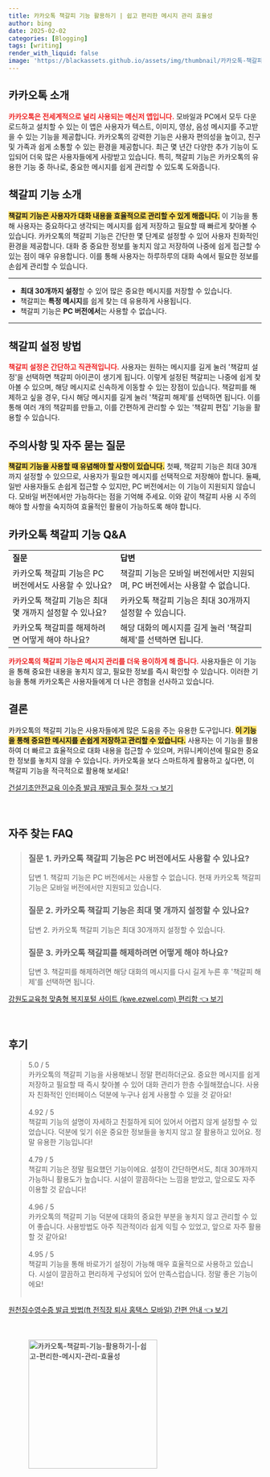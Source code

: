 ```yaml
---
title: 카카오톡 책갈피 기능 활용하기 | 쉽고 편리한 메시지 관리 효율성
author: bing
date: 2025-02-02
categories: [Blogging]
tags: [writing]
render_with_liquid: false
image: 'https://blackassets.github.io/assets/img/thumbnail/카카오톡-책갈피-기능-활용하기-|-쉽고-편리한-메시지-관리-효율성.webp'
---
```



<h2 id='카카오톡_소개'>카카오톡 소개</h2>

<p><b><span style="color: #ee2323;">카카오톡은 전세계적으로 널리 사용되는 메신저 앱입니다.</span></b> 모바일과 PC에서 모두 다운로드하고 설치할 수 있는 이 앱은 사용자가 텍스트, 이미지, 영상, 음성 메시지를 주고받을 수 있는 기능을 제공합니다. 카카오톡의 강력한 기능은 사용자 편의성을 높이고, 친구 및 가족과 쉽게 소통할 수 있는 환경을 제공합니다. 최근 몇 년간 다양한 추가 기능이 도입되어 더욱 많은 사용자들에게 사랑받고 있습니다. 특히, 책갈피 기능은 카카오톡의 유용한 기능 중 하나로, 중요한 메시지를 쉽게 관리할 수 있도록 도와줍니다.</p>

<h2 id='책갈피_기능소개'>책갈피 기능 소개</h2>

<p><b><span style="background-color: #ffe066;">책갈피 기능은 사용자가 대화 내용을 효율적으로 관리할 수 있게 해줍니다.</span></b> 이 기능을 통해 사용자는 중요하다고 생각되는 메시지를 쉽게 저장하고 필요할 때 빠르게 찾아볼 수 있습니다. 카카오톡의 책갈피 기능은 간단한 몇 단계로 설정할 수 있어 사용자 친화적인 환경을 제공합니다. 대화 중 중요한 정보를 놓치지 않고 저장하여 나중에 쉽게 접근할 수 있는 점이 매우 유용합니다. 이를 통해 사용자는 하루하루의 대화 속에서 필요한 정보를 손쉽게 관리할 수 있습니다.</p>

<hr />

<ul>
    <li><b>최대 30개까지 설정</b>할 수 있어 많은 중요한 메시지를 저장할 수 있습니다.</li>
    <li>책갈피는 <b>특정 메시지</b>를 쉽게 찾는 데 유용하게 사용됩니다.</li>
    <li>책갈피 기능은 <b>PC 버전에서</b>는 사용할 수 없습니다.</li>
</ul>

<hr />

<h2 id='책갈피_설정_방법'>책갈피 설정 방법</h2>

<p><b><span style="color: #ee2323;">책갈피 설정은 간단하고 직관적입니다.</span></b> 사용자는 원하는 메시지를 길게 눌러 '책갈피 설정'을 선택하면 책갈피 아이콘이 생기게 됩니다. 이렇게 설정된 책갈피는 나중에 쉽게 찾아볼 수 있으며, 해당 메시지로 신속하게 이동할 수 있는 장점이 있습니다. 책갈피를 해제하고 싶을 경우, 다시 해당 메시지를 길게 눌러 '책갈피 해제'를 선택하면 됩니다. 이를 통해 여러 개의 책갈피를 만들고, 이를 간편하게 관리할 수 있는 '책갈피 편집' 기능을 활용할 수 있습니다.</p>

<h2 id='주의사항_및_자주_묻는_질문'>주의사항 및 자주 묻는 질문</h2>

<p><b><span style="background-color: #ffe066;">책갈피 기능을 사용할 때 유념해야 할 사항이 있습니다.</span></b> 첫째, 책갈피 기능은 최대 30개까지 설정할 수 있으므로, 사용자가 필요한 메시지를 선택적으로 저장해야 합니다. 둘째, 일반 사용자들도 손쉽게 접근할 수 있지만, PC 버전에서는 이 기능이 지원되지 않습니다. 모바일 버전에서만 가능하다는 점을 기억해 주세요. 이와 같이 책갈피 사용 시 주의해야 할 사항을 숙지하여 효율적인 활용이 가능하도록 해야 합니다.</p>

<h2 id='카카오톡_책갈피_기능_QA'>카카오톡 책갈피 기능 Q&A</h2>

<table>
    <tr>
        <td><b>질문</b></td>
        <td><b>답변</b></td>
    </tr>
    <tr>
        <td>카카오톡 책갈피 기능은 PC 버전에서도 사용할 수 있나요?</td>
        <td>책갈피 기능은 모바일 버전에서만 지원되며, PC 버전에서는 사용할 수 없습니다.</td>
    </tr>
    <tr>
        <td>카카오톡 책갈피 기능은 최대 몇 개까지 설정할 수 있나요?</td>
        <td>카카오톡 책갈피 기능은 최대 30개까지 설정할 수 있습니다.</td>
    </tr>
    <tr>
        <td>카카오톡 책갈피를 해제하려면 어떻게 해야 하나요?</td>
        <td>해당 대화의 메시지를 길게 눌러 '책갈피 해제'를 선택하면 됩니다.</td>
    </tr>
</table>

<p><b><span style="color: #ee2323;">카카오톡의 책갈피 기능은 메시지 관리를 더욱 용이하게 해 줍니다.</span></b> 사용자들은 이 기능을 통해 중요한 내용을 놓치지 않고, 필요한 정보를 즉시 확인할 수 있습니다. 이러한 기능을 통해 카카오톡은 사용자들에게 더 나은 경험을 선사하고 있습니다.</p>

<h2 id='결론'>결론</h2>

<p>카카오톡의 책갈피 기능은 사용자들에게 많은 도움을 주는 유용한 도구입니다. <b><span style="background-color: #ffe066;">이 기능을 통해 중요한 메시지를 손쉽게 저장하고 관리할 수 있습니다.</span></b> 사용자는 이 기능을 활용하여 더 빠르고 효율적으로 대화 내용을 접근할 수 있으며, 커뮤니케이션에 필요한 중요한 정보를 놓치지 않을 수 있습니다. 카카오톡을 보다 스마트하게 활용하고 싶다면, 이 책갈피 기능을 적극적으로 활용해 보세요!</p>


<p><a class="click-button" title="건설기초안전교육 이수증 발급 재발급 필수 절차" href="https://blackassets.github.io/posts/%EA%B1%B4%EC%84%A4%EA%B8%B0%EC%B4%88%EC%95%88%EC%A0%84%EA%B5%90%EC%9C%A1-%EC%9D%B4%EC%88%98%EC%A6%9D-%EB%B0%9C%EA%B8%89-%EC%9E%AC%EB%B0%9C%EA%B8%89-%ED%95%84%EC%88%98-%EC%A0%88%EC%B0%A8/" rel="dofollow">건설기초안전교육 이수증 발급 재발급 필수 절차 👈 보기</a></p><br>
<h2 id='자주_찾는_FAQ'>자주 찾는 FAQ</h2>
<div itemscope="" itemtype="https://schema.org/FAQPage"> 
<blockquote> 
<div itemscope="" itemprop="mainEntity" itemtype="https://schema.org/Question"> 
<h3 itemprop="name">질문 1. 카카오톡 책갈피 기능은 PC 버전에서도 사용할 수 있나요?</h3> 
<div itemscope="" itemprop="acceptedAnswer" itemtype="https://schema.org/Answer"> 
<span itemprop="text"> 
<p>답변 1. 책갈피 기능은 PC 버전에서는 사용할 수 없습니다. 현재 카카오톡 책갈피 기능은 모바일 버전에서만 지원되고 있습니다.</p> 
</span> 
</div> 
</div> 
<div itemscope="" itemprop="mainEntity" itemtype="https://schema.org/Question"> 
<h3 itemprop="name">질문 2. 카카오톡 책갈피 기능은 최대 몇 개까지 설정할 수 있나요?</h3> 
<div itemscope="" itemprop="acceptedAnswer" itemtype="https://schema.org/Answer"> 
<span itemprop="text"> 
<p>답변 2. 카카오톡 책갈피 기능은 최대 30개까지 설정할 수 있습니다.</p> 
</span> 
</div> 
</div> 
<div itemscope="" itemprop="mainEntity" itemtype="https://schema.org/Question"> 
<h3 itemprop="name">질문 3. 카카오톡 책갈피를 해제하려면 어떻게 해야 하나요?</h3> 
<div itemscope="" itemprop="acceptedAnswer" itemtype="https://schema.org/Answer"> 
<span itemprop="text"> 
<p>답변 3. 책갈피를 해제하려면 해당 대화의 메시지를 다시 길게 누른 후 '책갈피 해제'를 선택하면 됩니다.</p> 
</span> 
</div> 
</div> 
</blockquote> 
</div>
<p><a class="click-button" title="강원도교육청 맞춤형 복지포털 사이트 (kwe.ezwel.com) 편리함" href="https://blackassets.github.io/posts/%EA%B0%95%EC%9B%90%EB%8F%84%EA%B5%90%EC%9C%A1%EC%B2%AD-%EB%A7%9E%EC%B6%A4%ED%98%95-%EB%B3%B5%EC%A7%80%ED%8F%AC%ED%84%B8-%EC%82%AC%EC%9D%B4%ED%8A%B8-(kwe.ezwel.com)-%ED%8E%B8%EB%A6%AC%ED%95%A8/" rel="dofollow">강원도교육청 맞춤형 복지포털 사이트 (kwe.ezwel.com) 편리함 👈 보기</a></p><br>
<h2 id='후기'>후기</h2>
<div itemscope itemtype="https://schema.org/Product">
  <blockquote>
  <div itemprop="review" itemscope itemtype="https://schema.org/Review">
      <div itemprop="reviewRating" itemscope itemtype="https://schema.org/Rating"> <span itemprop="ratingValue">5.0</span> / <span itemprop="bestRating">5</span> </div>
      <span itemprop="reviewBody">카카오톡의 책갈피 기능을 사용해보니 정말 편리하더군요. 중요한 메시지를 쉽게 저장하고 필요할 때 즉시 찾아볼 수 있어 대화 관리가 한층 수월해졌습니다. 사용자 친화적인 인터페이스 덕분에 누구나 쉽게 사용할 수 있을 것 같아요!</span>
  </div>
  <br>
  <div itemprop="review" itemscope itemtype="https://schema.org/Review">
      <div itemprop="reviewRating" itemscope itemtype="https://schema.org/Rating"> <span itemprop="ratingValue">4.92</span> / <span itemprop="bestRating">5</span> </div>
      <span itemprop="reviewBody">책갈피 기능의 설명이 자세하고 친절하게 되어 있어서 어렵지 않게 설정할 수 있었습니다. 덕분에 잊기 쉬운 중요한 정보들을 놓치지 않고 잘 활용하고 있어요. 정말 유용한 기능입니다!</span>
  </div>
  <br>
  <div itemprop="review" itemscope itemtype="https://schema.org/Review">
      <div itemprop="reviewRating" itemscope itemtype="https://schema.org/Rating"> <span itemprop="ratingValue">4.79</span> / <span itemprop="bestRating">5</span> </div>
      <span itemprop="reviewBody">책갈피 기능은 정말 필요했던 기능이에요. 설정이 간단하면서도, 최대 30개까지 가능하니 활용도가 높습니다. 시설이 깔끔하다는 느낌을 받았고, 앞으로도 자주 이용할 것 같습니다!</span>
  </div>
  <br>
  <div itemprop="review" itemscope itemtype="https://schema.org/Review">
      <div itemprop="reviewRating" itemscope itemtype="https://schema.org/Rating"> <span itemprop="ratingValue">4.96</span> / <span itemprop="bestRating">5</span> </div>
      <span itemprop="reviewBody">카카오톡의 책갈피 기능 덕분에 대화의 중요한 부분을 놓치지 않고 관리할 수 있어 좋습니다. 사용방법도 아주 직관적이라 쉽게 익힐 수 있었고, 앞으로 자주 활용할 것 같아요!</span>
  </div>
  <br>
  <div itemprop="review" itemscope itemtype="https://schema.org/Review">
      <div itemprop="reviewRating" itemscope itemtype="https://schema.org/Rating"> <span itemprop="ratingValue">4.95</span> / <span itemprop="bestRating">5</span> </div>
      <span itemprop="reviewBody">책갈피 기능을 통해 바로가기 설정이 가능해 매우 효율적으로 사용하고 있습니다. 시설이 깔끔하고 편리하게 구성되어 있어 만족스럽습니다. 정말 좋은 기능이에요!</span>
  </div>
   <br>
  </blockquote>
</div>
<p><a class="click-button" title="원천징수영수증 발급 방법(ft 전직장 퇴사 홈택스 모바일) 간편 안내" href="https://blackassets.github.io/posts/%EC%9B%90%EC%B2%9C%EC%A7%95%EC%88%98%EC%98%81%EC%88%98%EC%A6%9D-%EB%B0%9C%EA%B8%89-%EB%B0%A9%EB%B2%95(ft-%EC%A0%84%EC%A7%81%EC%9E%A5-%ED%87%B4%EC%82%AC-%ED%99%88%ED%83%9D%EC%8A%A4-%EB%AA%A8%EB%B0%94%EC%9D%BC)-%EA%B0%84%ED%8E%B8-%EC%95%88%EB%82%B4/" rel="dofollow">원천징수영수증 발급 방법(ft 전직장 퇴사 홈택스 모바일) 간편 안내 👈 보기</a></p><br>
<figure class="image"><img src="https://blackassets.github.io/assets/img/thumbnail/카카오톡-책갈피-기능-활용하기-|-쉽고-편리한-메시지-관리-효율성.webp" alt="카카오톡-책갈피-기능-활용하기-|-쉽고-편리한-메시지-관리-효율성" width="256" height="256"></figure>
